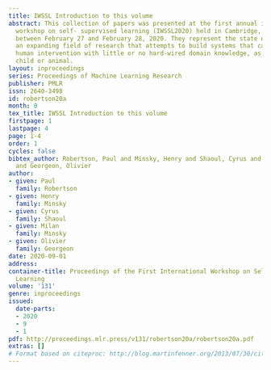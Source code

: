 ```yaml
---
title: IWSSL Introduction to this volume
abstract: This collection of papers was presented at the first annual international
  workshop on self- supervised learning (IWSSL2020) held in Cambridge, Massachusetts,
  between February 27 and February 28, 2020. They represent the state of the art in
  an expanding field of research that attempts to build systems that can learn without
  human intervention with little or no hard-wired domain knowledge, as would a new-born
  child or animal.
layout: inproceedings
series: Proceedings of Machine Learning Research
publisher: PMLR
issn: 2640-3498
id: robertson20a
month: 0
tex_title: IWSSL Introduction to this volume
firstpage: 1
lastpage: 4
page: 1-4
order: 1
cycles: false
bibtex_author: Robertson, Paul and Minsky, Henry and Shaoul, Cyrus and Minsky, Milan
  and Georgeon, Olivier
author:
- given: Paul
  family: Robertson
- given: Henry
  family: Minsky
- given: Cyrus
  family: Shaoul
- given: Milan
  family: Minsky
- given: Olivier
  family: Georgeon
date: 2020-09-01
address: 
container-title: Proceedings of the First International Workshop on Self-Supervised
  Learning
volume: '131'
genre: inproceedings
issued:
  date-parts:
  - 2020
  - 9
  - 1
pdf: http://proceedings.mlr.press/v131/robertson20a/robertson20a.pdf
extras: []
# Format based on citeproc: http://blog.martinfenner.org/2013/07/30/citeproc-yaml-for-bibliographies/
---
```

